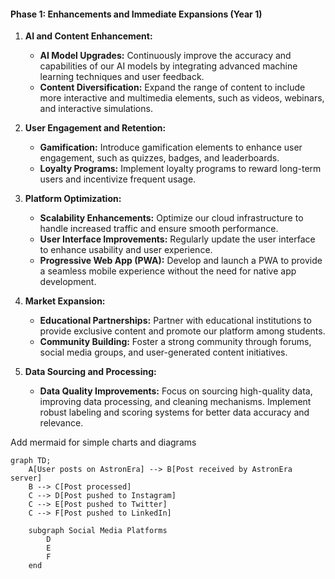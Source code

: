 #### Phase 1: Enhancements and Immediate Expansions (Year 1)

1. **AI and Content Enhancement:**

   - **AI Model Upgrades:** Continuously improve the accuracy and capabilities of our AI models by
     integrating advanced machine learning techniques and user feedback.
   - **Content Diversification:** Expand the range of content to include more interactive and
     multimedia elements, such as videos, webinars, and interactive simulations.

2. **User Engagement and Retention:**

   - **Gamification:** Introduce gamification elements to enhance user engagement, such as quizzes,
     badges, and leaderboards.
   - **Loyalty Programs:** Implement loyalty programs to reward long-term users and incentivize
     frequent usage.

3. **Platform Optimization:**

   - **Scalability Enhancements:** Optimize our cloud infrastructure to handle increased traffic and
     ensure smooth performance.
   - **User Interface Improvements:** Regularly update the user interface to enhance usability and
     user experience.
   - **Progressive Web App (PWA):** Develop and launch a PWA to provide a seamless mobile experience
     without the need for native app development.

4. **Market Expansion:**

   - **Educational Partnerships:** Partner with educational institutions to provide exclusive
     content and promote our platform among students.
   - **Community Building:** Foster a strong community through forums, social media groups, and
     user-generated content initiatives.

5. **Data Sourcing and Processing:**
   - **Data Quality Improvements:** Focus on sourcing high-quality data, improving data processing,
     and cleaning mechanisms. Implement robust labeling and scoring systems for better data accuracy
     and relevance.


Add mermaid for simple charts and diagrams
```
graph TD;
    A[User posts on AstronEra] --> B[Post received by AstronEra server]
    B --> C[Post processed]
    C --> D[Post pushed to Instagram]
    C --> E[Post pushed to Twitter]
    C --> F[Post pushed to LinkedIn]

    subgraph Social Media Platforms
        D
        E
        F
    end
```